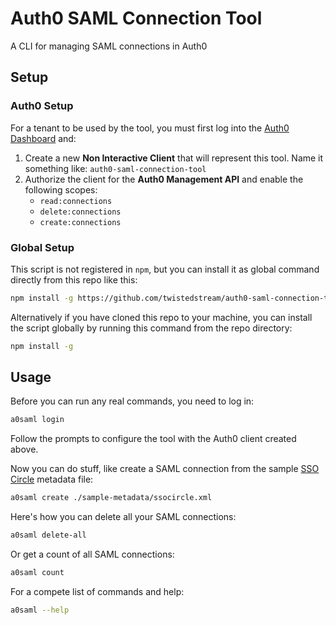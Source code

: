 # Auth0 SAML Connection Tool

A CLI for managing SAML connections in Auth0

## Setup

### Auth0 Setup

For a tenant to be used by the tool, you must first log into the [Auth0 Dashboard](https://manage.auth0.com) and:

1. Create a new **Non Interactive Client** that will represent this tool. Name it something like: `auth0-saml-connection-tool`
1. Authorize the client for the **Auth0 Management API** and enable the following scopes:
   * `read:connections`
   * `delete:connections`
   * `create:connections`

### Global Setup

This script is not registered in `npm`, but you can install it as global command directly from this repo like this:

```sh
npm install -g https://github.com/twistedstream/auth0-saml-connection-tool
```

Alternatively if you have cloned this repo to your machine, you can install the script globally by running this command from the repo directory:

```sh
npm install -g
```

## Usage

Before you can run any real commands, you need to log in:

```sh
a0saml login
```

Follow the prompts to configure the tool with the Auth0 client created above.

Now you can do stuff, like create a SAML connection from the sample [SSO Circle](sample-metadata/ssocircle.xml) metadata file:

```sh
a0saml create ./sample-metadata/ssocircle.xml
```

Here's how you can delete all your SAML connections:

```sh
a0saml delete-all
```

Or get a count of all SAML connections:

```sh
a0saml count
```

For a compete list of commands and help:

```sh
a0saml --help
```

